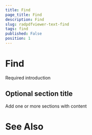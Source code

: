 ```yaml
---
title: Find
page_title: Find
description: Find
slug: radpdfviewer-text-find
tags: find
published: False
position: 1
---
```


# Find



Required introduction

## Optional section title

Add one or more sections with content

# See Also

